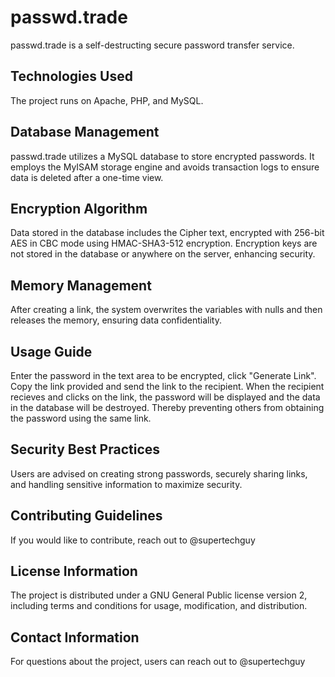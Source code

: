 # passwd.trade

passwd.trade is a self-destructing secure password transfer service.

## Technologies Used

The project runs on Apache, PHP, and MySQL.

## Database Management

passwd.trade utilizes a MySQL database to store encrypted passwords. It employs the MyISAM storage engine and avoids transaction logs to ensure data is deleted after a one-time view.

## Encryption Algorithm

Data stored in the database includes the Cipher text, encrypted with 256-bit AES in CBC mode using HMAC-SHA3-512 encryption. Encryption keys are not stored in the database or anywhere on the server, enhancing security.

## Memory Management

After creating a link, the system overwrites the variables with nulls and then releases the memory, ensuring data confidentiality.

## Usage Guide

Enter the password in the text area to be encrypted, click "Generate Link".  Copy the link provided and send the link to the recipient.  When the recipient recieves and clicks on the link, the password will be displayed and the data in the database will be destroyed.  Thereby preventing others from obtaining the password using the same link.

## Security Best Practices

Users are advised on creating strong passwords, securely sharing links, and handling sensitive information to maximize security.

## Contributing Guidelines

If you would like to contribute, reach out to @supertechguy

## License Information

The project is distributed under a GNU General Public license version 2, including terms and conditions for usage, modification, and distribution.

## Contact Information

For questions about the project, users can reach out to @supertechguy
